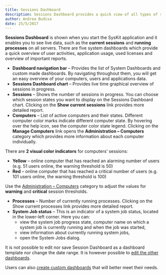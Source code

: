 ```yaml
---
title: Sessions Dashboard
description: Sessions Dashboard provides a quick view of all types of sessions running in your server environment.
author: Andrea Budisa
date: 25/5/2017
---
```

__Sessions Dashboard__ is shown when you start the SysKit application and it enables you to see live data, such as the __current sessions__ and __running processes__ on all servers. There are five system dashboards which provide a quick overview of user activities, application usage, used licenses and overview of important reports.

+ __Dashboard navigation bar__ – Provides the list of System Dashboards and custom made dashboards. By navigating throughout them, you will get an easy overview of your computers, users and applications data.
+ __Sessions Dashboard chart__ – Provides live time graphical overview of sessions in progress.
+ __Sessions__ – Shows the number of sessions in progress. You can choose which session states you want to display on the Sessions Dashboard chart. Clicking on the __Show current sessions__ link provides more detailed report.
+ __Computers__ – List of active computers and their states. Different computer color marks indicate different computer state. By hovering over the help icon, see the computer color state legend. Clicking on the __Manage Computers__ link opens the __Administration – Computers__ category which provides more information about each computer individually.

There are __2 visual color indicators__ for computers’ sessions:

+ __Yellow__ – online computer that has reached an alarming number of users (e.g. 51 users online, the warning threshold is 50)
+ __Red__ – online computer that has reached a critical number of users (e.g. 101 users online, the warning threshold is 100)

Use the [Administration – Computers](#internal/get-to-know-syskit-monitor/administration/servers-and-groups) category to adjust the values for __warning__ and __critical__ session thresholds.

+ __Processes__ – Number of currently running processes. Clicking on the Show current processes link provides more detailed report.
+ __System Job status__ – This is an indicator of a system job status, located in the lower-left corner. Here you can:
  + view the system job progress state, computer name on which a system job is currently running and when the job was started,
  + view information about currently running system jobs,
  + open the System Jobs dialog.

It is not possible to edit nor save Session Dashboard as a dashboard template nor change the date range.
It is however possible to [edit the other dashboards](#internal/how-to/dashboards/edit-dashboard).

Users can also [create custom dashboards](#internal/how-to/dashboards/create-custom-dashboard) that will better meet their needs.